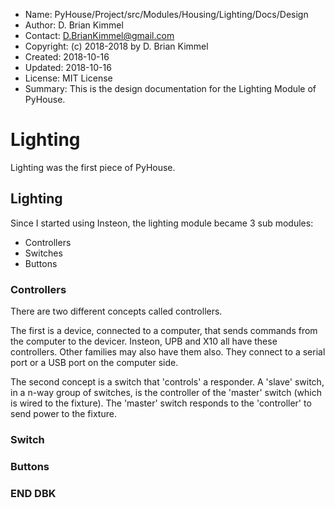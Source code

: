 * Name:      PyHouse/Project/src/Modules/Housing/Lighting/Docs/Design
* Author:    D. Brian Kimmel
* Contact:   D.BrianKimmel@gmail.com
* Copyright: (c) 2018-2018 by D. Brian Kimmel
* Created:   2018-10-16
* Updated:   2018-10-16
* License:   MIT License
* Summary:   This is the design documentation for the Lighting Module of PyHouse.


# Lighting

Lighting was the first piece of PyHouse.

## Lighting

Since I started using Insteon, the lighting module became 3 sub modules:
* Controllers
* Switches
* Buttons

### Controllers

There are two different concepts called controllers.

The first is a device, connected to a computer, that sends commands from the computer to the devicer.
Insteon, UPB and X10 all have these controllers.  Other families may also have them also.
They connect to a serial port or a USB port on the computer side.

The second concept is a switch that 'controls' a responder.
A 'slave' switch, in a n-way group of switches, is the controller of the 'master' switch (which is wired to the fixture).
The 'master' switch responds to the 'controller' to send power to the fixture.

### Switch

### Buttons


### END DBK
